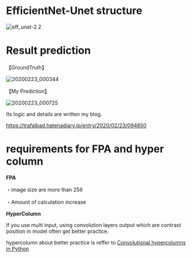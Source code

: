 # EfficientNet-Unet structure

![eff_unet-2 2](https://user-images.githubusercontent.com/48679574/75096355-2b8f4180-55e2-11ea-87ce-a8bb96f95918.JPG)


# Result prediction

【GroundTruth】

![20200223_000344](https://user-images.githubusercontent.com/48679574/75096281-85433c00-55e1-11ea-9d6e-92dc84636013.GIF)


【My Prediction】

![20200223_000725](https://user-images.githubusercontent.com/48679574/75096284-8e340d80-55e1-11ea-8562-232d409bb45d.GIF)


Its logic and details are written my blog.

https://trafalbad.hatenadiary.jp/entry/2020/02/23/094850



# requirements for FPA and hyper column

<b>FPA</b>

・image size are more than 256 

・Amount of calculation increase


<b>HyperColumn</b>

If you use multi input,  using convolution layers output which are contrast position in model often get better practice.


hypercolumn about better practice is reffer to [Convolutional hypercolumns in Python](http://blog.christianperone.com/2016/01/convolutional-hypercolumns-in-python/)
